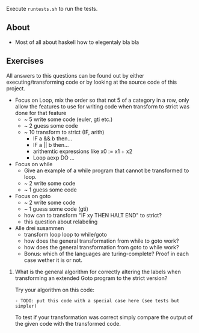 
Execute `runtests.sh` to run the tests.

About
-----

- Most of all about haskell how to elegentaly bla bla


Exercises
---------

All answers to this questions can be found out by either executing/transforming
code or by looking at the source code of this project.

- Focus on Loop, mix the order so that not 5 of a category in a row,
  only allow the features to use for writing code when transform to strict
  was done for that feature
    - ~ 5 write some code (euler, gti etc.)
    - ~ 2 guess some code
    - ~ 10 transform to strict (IF, arith)
        - IF a && b then...
        - IF a || b then...
        - arithemtic expressions like x0 := x1 + x2
        - Loop aexp DO ...
- Focus on while
    - Give an example of a while program that cannot be transformed to loop.
    - ~ 2 write some code
    - ~ 1 guess some code
- Focus on goto
    - ~ 2 write some code
    - ~ 1 guess some code (gti)
    - how can to transform "IF xy THEN HALT END" to strict?
    - this question about relabeling
- Alle drei susammen
    - transform loop loop to while/goto
    - how does the general transformation from while to goto work?
    - how does the general transformation from goto to while work?
    - Bonus: which of the languages are turing-complete? Proof in each case wether
      it is or not.

1. What is the general algorithm for correctly altering the labels when 
   transforming an extended Goto program to the strict version?

   Try your algorithm on this code:
       
       - TODO: put this code with a special case here (see tests but simpler)

   To test if your transformation was correct simply compare the output of the
   given code with the transformed code.
